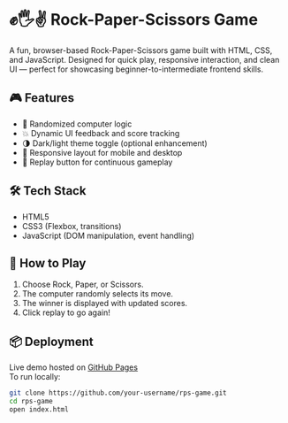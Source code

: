 # ✊🖐✌️ Rock-Paper-Scissors Game

A fun, browser-based Rock-Paper-Scissors game built with HTML, CSS, and JavaScript. Designed for quick play, responsive interaction, and clean UI — perfect for showcasing beginner-to-intermediate frontend skills.

## 🎮 Features

- 🧠 Randomized computer logic  
- 💥 Dynamic UI feedback and score tracking  
- 🌗 Dark/light theme toggle (optional enhancement)  
- 📱 Responsive layout for mobile and desktop  
- 🔁 Replay button for continuous gameplay

## 🛠️ Tech Stack

- HTML5  
- CSS3 (Flexbox, transitions)  
- JavaScript (DOM manipulation, event handling)

## 🚀 How to Play

1. Choose Rock, Paper, or Scissors.
2. The computer randomly selects its move.
3. The winner is displayed with updated scores.
4. Click replay to go again!

## 📦 Deployment

Live demo hosted on [GitHub Pages](https://your-username.github.io/rps-game/)  
To run locally:
```bash
git clone https://github.com/your-username/rps-game.git
cd rps-game
open index.html

